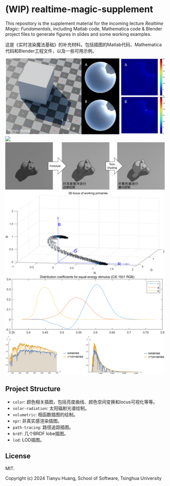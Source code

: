 # (WIP) realtime-magic-supplement
This repository is the supplement material for the incoming lecture *Realtime Magic: Fundamentals*, including Matlab code, Mathematica code & Blender project files to generate figures in slides and some working examples.

这是《实时渲染魔法基础》的补充材料。包括插图的Matlab代码、Mathematica代码和Blender工程文件，以及一些可用示例。

![](./assets/header.png)
![](./assets/header6.png)
![](./assets/header5.png)
![](./assets/header4.png)
![](./assets/header2.png)
![](./assets/header3.png)

## Project Structure
* `color`: 颜色相关插图，包括亮度曲线、颜色空间变换和locus可视化等等。
* `solar-radiation`: 太阳辐射光谱绘制。
* `volumetric`: 相函数插图的绘制。
* `npr`: 非真实感渲染插图。
* `path-tracing`: 路径追踪插图。
* `brdf`: 几个BRDF lobe插图。
* `lod`: LOD插图。

## License
MIT.

Copyright (c) 2024 Tianyu Huang, School of Software, Tsinghua University